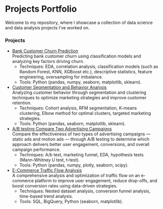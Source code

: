 # Projects Portfolio
Welcome to my repository, where I showcase a collection of data science and data analysis projects I’ve worked on.
### Projects
* [Bank Customer Churn Prediction](https://github.com/ilonakandela/projects/tree/main/Bank%20Customer%20Churn%20Prediction) <br>
  Predicting bank customer churn using classification models and analyzing key factors driving churn.
  * Techniques: EDA, correlation analysis, classification models (such as Random Forest, KNN, XGBoost etc.), descriptive statistics, feature engineering, oversampling for imbalance.
  * Tools: Python (pandas, numpy, seaborn, matplotlib, sklearn).
* [Customer Segmentation and Behavior Analysis](https://github.com/ilonakandela/projects/tree/main/Customer%20Segmentation%20and%20Behavior%20Analysis) <br>
  Analyzing customer behavior through segmentation and clustering techniques to optimize marketing strategies and improve customer retention.
  * Techniques: Cohort analysis, RFM segmentation, K-means clustering, Elbow method for optimal clusters, targeted marketing strategies.
  * Tools: Python (pandas, seaborn, matplotlib, sklearn).
* [A/B testing Compare Two Advertising Campaigns](https://github.com/ilonakandela/projects/tree/main/AB%20testing%20Compare%20Two%20Advertising%20Campaigns) <br>
  Compare the effectiveness of two types of advertising campaigns — static ads and motion ads — through A/B testing to determine which approach delivers better user engagement, conversions, and overall campaign performance.
  * Techniques: A/b test, marketing funnel, EDA, hypothesis tests (Mann-Whitney U test, t-test).
  * Tools: Python (pandas, numpy, plotly, seaborn, scipy).
* [E-Commerce Traffic Flow Analysis](https://github.com/ilonakandela/projects/tree/main/E-Commerce%20Traffic%20Flow%20Analysis) <br>
  A comprehensive analysis and optimization of traffic flow on an e-commerce platform to improve user engagement, reduce drop-offs, and boost conversion rates using data-driven strategies.
  * Techniques: Nested dataset analysis, conversion funnel analysis, time-based trend analysis.
  * Tools: SQL, BigQuery, Python (seaborn, matplotlib).
